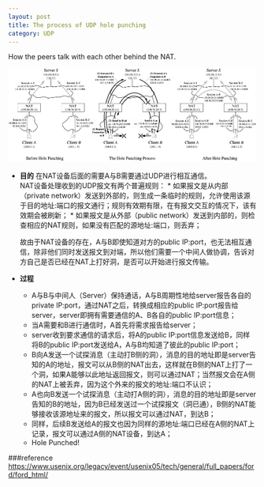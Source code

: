 ```yaml
---
layout: post
title: The process of UDP hole punching
category: UDP
---
```

How the peers talk with each other behind the NAT.

![UDP hole punching](res/img/udp_hole_punching.png)

* **目的**
	在NAT设备后面的需要A与B需要通过UDP进行相互通信。  
	NAT设备处理收到的UDP报文有两个普遍规则：
	  * 如果报文是从内部（private network）发送到外部的，则生成一条临时的规则，允许使用该源于目的地址:端口的报文通行；规则有效期有限，在有报文交互的情况下，该有效期会被刷新；
	  * 如果报文是从外部（public network）发送到内部的，则检查相应的NAT规则，如果没有匹配的源地址:端口，则丢弃；  
	
	故由于NAT设备的存在，A与B即使知道对方的public IP:port，也无法相互通信，除非他们同时发送报文到对端，所以他们需要一个中间人做协调，告诉对方自己是否已经在NAT上打好洞，是否可以开始进行报文传输。  

* **过程**
    * A与B与中间人（Server）保持通话，A与B周期性地给server报告各自的private IP:port，通过NAT之后，转换成相应的public IP:port报告给server，server即拥有需要通信的A、B各自的public IP:port信息；
    * 当A需要和B进行通信时，A首先将需求报告给server；
    * server收到要求通信的请求后，将A的public IP:port信息发送给B，同样将B的public IP:port发送给A，A与B均知道了彼此的public IP:port；
    * B向A发送一个试探消息（主动打B侧的洞），消息的目的地址即是server告知的A的地址，报文可以从B侧的NAT出去，这样就在B侧的NAT上打了一个洞，如果A能够以此地址返回报文，则可以通过NAT；当然报文会在A侧的NAT上被丢弃，因为这个外来的报文的地址:端口不认识；
    * A也向B发送一个试探消息（主动打A侧的洞），消息的目的地址即是server告知的B的地址，因为B已经发送过一个试探报文（洞已通），B侧的NAT能够接收该源地址来的报文，所以报文可以通过NAT，到达B；
    * 同样，后续B发送给A的报文也因为同样的源地址:端口已经在A侧的NAT上记录，报文可以通过A侧的NAT设备，到达A；
    * Hole Punched!


###reference
https://www.usenix.org/legacy/event/usenix05/tech/general/full_papers/ford/ford_html/


